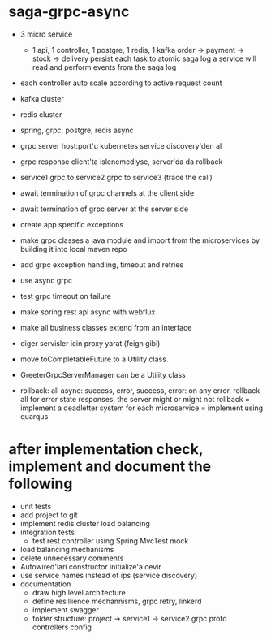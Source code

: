 # saga-grpc-async
- 3 micro service
  - 1 api, 1 controller, 1 postgre, 1 redis, 1 kafka
  order -> payment -> stock -> delivery
  persist each task to atomic saga log
  a service will read and perform events from the saga log

- each controller auto scale according to active request count
- kafka cluster
- redis cluster
- spring, grpc, postgre, redis async
- grpc server host:port'u kubernetes service discovery'den al
- grpc response client'ta islenemediyse, server'da da rollback
- service1 grpc to service2 grpc to service3 (trace the call)
- await termination of grpc channels at the client side
- await termination of grpc server at the server side
- create app specific exceptions
- make grpc classes a java module and import from the microservices by building it into local maven repo
- add grpc exception handling, timeout and retries
- use async grpc
- test grpc timeout on failure
- make spring rest api async with webflux
- make all business classes extend from an interface
- diger servisler icin proxy yarat (feign gibi)
- move toCompletableFuture to a Utility class.
- GreeterGrpcServerManager can be a Utility class
- rollback: all async: success, error, success, error:
  on any error, rollback all
  for error state responses, the server might or might not rollback
= implement a deadletter system for each microservice
= implement using quarqus

# after implementation check, implement and document the following
- unit tests
- add project to git
- implement redis cluster load balancing
- integration tests
  - test rest controller using Spring MvcTest mock
- load balancing mechanisms
- delete unnecessary comments
- Autowired'lari constructor initialize'a cevir
- use service names instead of ips (service discovery)
- documentation
  - draw high level architecture
  - define resillience mechannisms, grpc retry, linkerd
  - implement swagger
  - folder structure: 
    project -> service1
            -> service2
               grpc
                 proto
               controllers
               config
